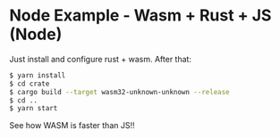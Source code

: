 # Node Example - Wasm + Rust + JS (Node)

Just install and configure rust + wasm. After that:
```sh
$ yarn install
$ cd crate
$ cargo build --target wasm32-unknown-unknown --release
$ cd ..
$ yarn start
```

See how WASM is faster than JS!!